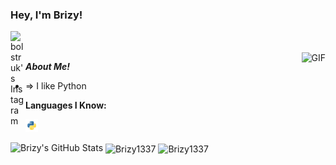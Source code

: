 
<h3 title="hehehe"> Hey, I'm Brizy!</h3>

<a href="https://www.instagram.com/Brizy.sh/">
  <img align="left" alt="bolstruk's Instagram" width="24px" src="https://cdn.jsdelivr.net/npm/simple-icons@v3/icons/instagram.svg" />
</a>




<br />
<br />

  <img align="right" alt="GIF" src="https://i.pinimg.com/originals/e4/26/70/e426702edf874b181aced1e2fa5c6cde.gif" code/>

***About Me!***
- => I like Python



**Languages I Know:**  


<code><img height="20" src="https://raw.githubusercontent.com/github/explore/80688e429a7d4ef2fca1e82350fe8e3517d3494d/topics/python/python.png"></code>


<img src="https://github-readme-stats.vercel.app/api?username=Brizy1337&show_icons=true&hide_border=true&count_private=true&theme=shades-of-purple&icon_color=fad000" alt="Brizy's GitHub Stats">
<img align="center" src="https://github-readme-streak-stats.herokuapp.com/?user=Brizy1337&count_private=true&theme=radical" alt="Brizy1337" />
<img align="center" width=500 src="https://github-readme-stats.vercel.app/api/top-langs/?username=Brizy1337&count_private=true&theme=radical" alt="Brizy1337" />

